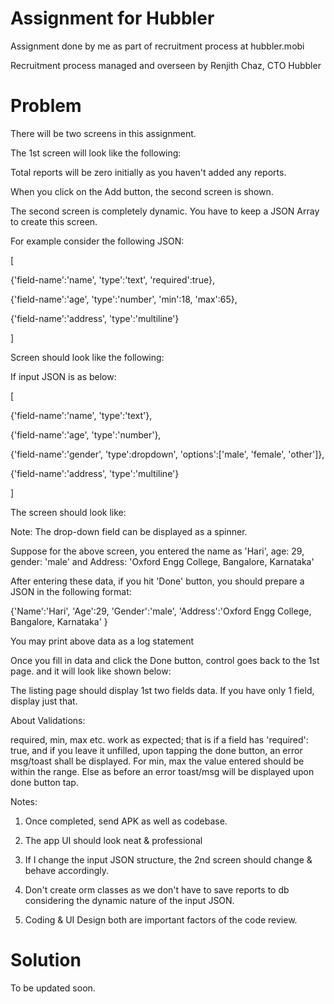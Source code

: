 # Assignment for Hubbler
Assignment done by me as part of recruitment process at hubbler.mobi

Recruitment process managed and overseen by Renjith Chaz, CTO Hubbler

# Problem

There will be two screens in this assignment. 

The 1st screen will look like the following:





Total reports will be zero initially as you haven't added any reports.


When you click on the Add button, the second screen is shown. 

The second screen is completely dynamic. You have to keep a JSON Array to create this screen. 


For example consider the following JSON:

[

{'field-name':'name', 'type':'text', 'required':true},

{'field-name':'age', 'type':'number', 'min':18, 'max':65},

{'field-name':'address', 'type':'multiline'}

]


Screen should look like the following:





If input JSON is as below:

[

{'field-name':'name', 'type':'text'},

{'field-name':'age', 'type':'number'},

{'field-name':'gender', 'type':dropdown', 'options':['male', 'female', 'other']},

{'field-name':'address', 'type':'multiline'}

]


The screen should look like:





Note: The drop-down field can be displayed as a spinner.


Suppose for the above screen, you entered the name as 'Hari', age: 29, gender: 'male' and Address: 'Oxford Engg College, Bangalore, Karnataka'

After entering these data, if you hit 'Done' button, you should prepare a JSON in the following format:


{'Name':'Hari', 'Age':29, 'Gender':'male', 'Address':'Oxford Engg College, Bangalore, Karnataka' }


You may print above data as a log statement


Once you fill in data and click the Done button, control goes back to the 1st page. and it will look like shown below: 





The listing page should display 1st two fields data. If you have only 1 field, display just that. 


About Validations:

required, min, max etc. work as expected; that is if a field has 'required': true, and if you leave it unfilled,  upon tapping the done button, an error msg/toast shall be displayed. For min, max the value entered should be within the range. Else as before an error toast/msg will be displayed upon done button tap.


Notes:


1. Once completed, send APK as well as codebase.

2. The app UI should look neat & professional

3. If I change the input JSON structure, the 2nd screen should change  & behave accordingly.

5. Don't create orm classes as we don't have to save reports to db considering the dynamic nature of the input JSON.  

6. Coding & UI Design both are important factors of the code review.


# Solution

To be updated soon.
